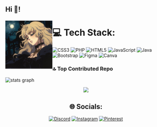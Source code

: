 
<h2 align="left">Hi 👋!</h2>

###

<div align="center">
<img align="left" height="150" src="./Assets/Profile.jfif"/>
</div>

###


# 💻 Tech Stack:
![CSS3](https://img.shields.io/badge/css3-%231572B6.svg?style=for-the-badge&logo=css3&logoColor=white) ![PHP](https://img.shields.io/badge/php-%23777BB4.svg?style=for-the-badge&logo=php&logoColor=white) ![HTML5](https://img.shields.io/badge/html5-%23E34F26.svg?style=for-the-badge&logo=html5&logoColor=white) ![JavaScript](https://img.shields.io/badge/javascript-%23323330.svg?style=for-the-badge&logo=javascript&logoColor=%23F7DF1E) ![Java](https://img.shields.io/badge/java-%23ED8B00.svg?style=for-the-badge&logo=java&logoColor=white) ![Bootstrap](https://img.shields.io/badge/bootstrap-%23563D7C.svg?style=for-the-badge&logo=bootstrap&logoColor=white) 	![Figma](https://img.shields.io/badge/figma-%23F24E1E.svg?style=for-the-badge&logo=figma&logoColor=white) ![Canva](https://img.shields.io/badge/Canva-%2300C4CC.svg?style=for-the-badge&logo=Canva&logoColor=white)

### 🔝 Top Contributed Repo
 <img src="https://github-readme-stats.vercel.app/api?username=MicheleSaht&hide_title=false&hide_rank=false&show_icons=true&include_all_commits=true&count_private=true&disable_animations=false&theme=dracula&locale=en&hide_border=false" height="150" alt="stats graph"  />
  

<div align="center">
  
[![](https://visitcount.itsvg.in/api?id=MicheleSaht&icon=0&color=0)](https://visitcount.itsvg.in)
  ## 🌐 Socials:
[![Discord](https://img.shields.io/badge/Discord-%237289DA.svg?logo=discord&logoColor=white)](https://discord.gg/shemelly) [![Instagram](https://img.shields.io/badge/Instagram-%23E4405F.svg?logo=Instagram&logoColor=white)](https://instagram.com/Michele_santuss) [![Pinterest](https://img.shields.io/badge/Pinterest-%23E60023.svg?logo=Pinterest&logoColor=white)](https://pinterest.com/@shellysantuss) 

###
</div>




